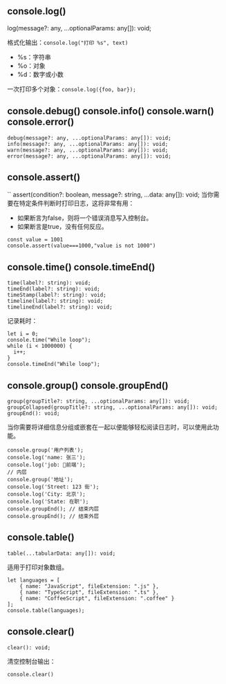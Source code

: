 ## console.log()

log(message?: any, ...optionalParams: any[]): void;

格式化输出：`console.log("打印 %s", text)`
* %s：字符串
* %o：对象
* %d：数字或小数

一次打印多个对象：`console.log({foo, bar});`


## console.debug() console.info() console.warn() console.error()

```
debug(message?: any, ...optionalParams: any[]): void;
info(message?: any, ...optionalParams: any[]): void;
warn(message?: any, ...optionalParams: any[]): void;
error(message?: any, ...optionalParams: any[]): void;
```

## console.assert()

``
assert(condition?: boolean, message?: string, ...data: any[]): void;
当你需要在特定条件判断时打印日志，这将非常有用：
* 如果断言为false，则将一个错误消息写入控制台。
* 如果断言是true，没有任何反应。

```
const value = 1001
console.assert(value===1000,"value is not 1000")
```

## console.time() console.timeEnd()

```
time(label?: string): void;
timeEnd(label?: string): void;
timeStamp(label?: string): void;
timeline(label?: string): void;
timelineEnd(label?: string): void;
```

记录耗时：

```
let i = 0;
console.time("While loop");
while (i < 1000000) {
  i++;
}
console.timeEnd("While loop");
```

## console.group() console.groupEnd()

```
group(groupTitle?: string, ...optionalParams: any[]): void;
groupCollapsed(groupTitle?: string, ...optionalParams: any[]): void;
groupEnd(): void;
```

当你需要将详细信息分组或嵌套在一起以便能够轻松阅读日志时，可以使用此功能。

```
console.group('用户列表');
console.log('name: 张三');
console.log('job: 🐶前端');
// 内层
console.group('地址');
console.log('Street: 123 街');
console.log('City: 北京');
console.log('State: 在职');
console.groupEnd(); // 结束内层
console.groupEnd(); // 结束外层
```

## console.table()

`table(...tabularData: any[]): void;`

适用于打印对象数组。

```呼叫
let languages = [
    { name: "JavaScript", fileExtension: ".js" },
    { name: "TypeScript", fileExtension: ".ts" },
    { name: "CoffeeScript", fileExtension: ".coffee" }
];
console.table(languages);
```

## console.clear()

`clear(): void;`

清空控制台输出：

```
console.clear()
```
